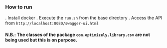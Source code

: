### How to run
. Install docker
. Execute the `run.sh` from the base directory
. Access the API from `http://localhost:8080/swagger-ui.html`


#### N.B.: The classes of the package `com.optimizely.library.csv` are not being used but this is on purpose.